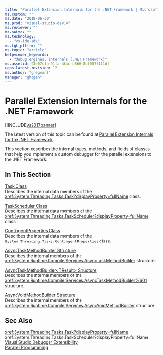 ```yaml
---
title: "Parallel Extension Internals for the .NET Framework | Microsoft Docs"
ms.custom: ""
ms.date: "2018-06-30"
ms.prod: "visual-studio-dev14"
ms.reviewer: ""
ms.suite: ""
ms.technology: 
  - "vs-ide-sdk"
ms.tgt_pltfrm: ""
ms.topic: "article"
helpviewer_keywords: 
  - "debug engines, internals [.NET Framework]"
ms.assetid: 93e07cfa-91fa-464c-b866-8bf5570411df
caps.latest.revision: 12
ms.author: "gregvanl"
manager: "ghogen"
---
```

# Parallel Extension Internals for the .NET Framework
[!INCLUDE[vs2017banner](../../includes/vs2017banner.md)]

The latest version of this topic can be found at [Parallel Extension Internals for the .NET Framework](https://docs.microsoft.com/visualstudio/extensibility/debugger/parallel-extension-internals-for-the-dotnet-framework).  
  
This section describes the internal types, methods, and fields of classes that help you implement a custom debugger for the parallel extensions to the .NET Framework.  
  
## In This Section  
 [Task Class](../../extensibility/debugger/task-class-internal-members.md)  
 Describes the internal data members of the <xref:System.Threading.Tasks.Task?displayProperty=fullName> class.  
  
 [TaskScheduler Class](../../extensibility/debugger/taskscheduler-class-internal-members.md)  
 Describes the internal data members of the <xref:System.Threading.Tasks.TaskScheduler?displayProperty=fullName> class.  
  
 [ContingentProperties Class](../../extensibility/debugger/contingentproperties-class-internal-members.md)  
 Describes the internal data members of the `System.Threading.Tasks.ContingentProperties` class.  
  
 [AsyncTaskMethodBuilder Structure](../../extensibility/debugger/asynctaskmethodbuilder-structure-internal-members.md)  
 Describes the internal members of the <xref:System.Runtime.CompilerServices.AsyncTaskMethodBuilder> structure.  
  
 [AsyncTaskMethodBuilder\<TResult> Structure](../../extensibility/debugger/asynctaskmethodbuilder-tresult-structure-internal-members.md)  
 Describes the internal members of the <xref:System.Runtime.CompilerServices.AsyncTaskMethodBuilder%601> structure.  
  
 [AsyncVoidMethodBuilder Structure](../../extensibility/debugger/asyncvoidmethodbuilder-structure-internal-members.md)  
 Describes the internal members of the <xref:System.Runtime.CompilerServices.AsyncVoidMethodBuilder> structure.  
  
## See Also  
 <xref:System.Threading.Tasks.Task?displayProperty=fullName>   
 <xref:System.Threading.Tasks.TaskScheduler?displayProperty=fullName>   
 [Visual Studio Debugger Extensibility](../../extensibility/debugger/visual-studio-debugger-extensibility.md)   
 [Parallel Programming](http://msdn.microsoft.com/library/4d83c690-ad2d-489e-a2e0-b85b898a672d)

